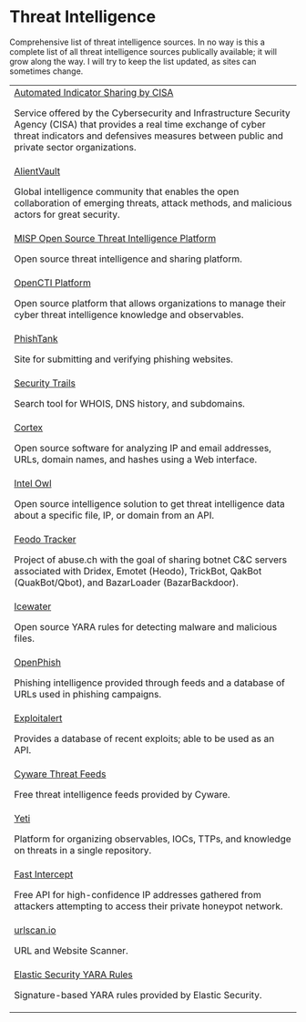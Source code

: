 # Threat Intelligence
Comprehensive list of threat intelligence sources. In no way is this a complete list of all threat intelligence sources publically available; it will grow along the way. I will try to keep the list updated, as sites can sometimes change.

<table>
  <tbody>
    <tr>
      <td>
        <a href="https://www.cisa.gov/topics/cyber-threats-and-advisories/information-sharing/automated-indicator-sharing-ais">Automated Indicator Sharing by CISA</a>
        <p>Service offered by the Cybersecurity and Infrastructure Security Agency (CISA) that provides a real time exchange of cyber threat indicators and defensives measures between public and private sector organizations.</p>
      </td>
    </tr>
    <tr>
      <td>
        <a href="https://otx.alienvault.com/">AlientVault</a>
        <p>Global intelligence community that enables the open collaboration of emerging threats, attack methods, and malicious actors for great security.</p>
      </td>      
    </tr>
    <tr>
      <td>
        <a href="https://www.misp-project.org/">MISP Open Source Threat Intelligence Platform</a>
        <p>Open source threat intelligence and sharing platform.</p>
      </td>
    </tr>
    <tr>
      <td>
        <a href="https://github.com/OpenCTI-Platform/opencti">OpenCTI Platform</a>
        <p>Open source platform that allows organizations to manage their cyber threat intelligence knowledge and observables.</p>
      </td>
    </tr>
    <tr>
      <td>
        <a href="https://www.phishtank.com/">PhishTank</a>
        <p>Site for submitting and verifying phishing websites.</p>
      </td>
    </tr>
    <tr>
      <td>
        <a href="https://securitytrails.com/">Security Trails</a>
        <p>Search tool for WHOIS, DNS history, and subdomains.</p>
      </td>
    </tr>
    <tr>
      <td>
        <a href="https://github.com/TheHive-Project/Cortex">Cortex</a>
        <p>Open source software for analyzing IP and email addresses, URLs, domain names, and hashes using a Web interface.</p>
      </td>
    </tr>
    <tr>
      <td>
        <a href="https://github.com/intelowlproject/IntelOwl/">Intel Owl</a>
        <p>Open source intelligence solution to get threat intelligence data about a specific file, IP, or domain from an API.</p>
      </td>
    </tr>
    <tr>
      <td>
        <a href="https://feodotracker.abuse.ch/">Feodo Tracker</a>
        <p>Project of abuse.ch with the goal of sharing botnet C&C servers associated with Dridex, Emotet (Heodo), TrickBot, QakBot (QuakBot/Qbot), and BazarLoader (BazarBackdoor).</p>
      </td>
    </tr>
    <tr>
      <td>
        <a href="https://github.com/SupportIntelligence/Icewater">Icewater</a>
        <p>Open source YARA rules for detecting malware and malicious files.</p>
      </td>
    </tr>
    <tr>
      <td>
        <a href="https://openphish.com/index.html">OpenPhish</a>
        <p>Phishing intelligence provided through feeds and a database of URLs used in phishing campaigns.</p>
      </td>
    </tr>
    <tr>
      <td>
        <a href="https://www.exploitalert.com/browse-exploit.html">Exploitalert</a>
        <p>Provides a database of recent exploits; able to be used as an API.</p>
      </td>
    </tr>
    <tr>
      <td>
        <a href="https://cyware.com/resources/threat-intel-feeds">Cyware Threat Feeds</a>
        <p>Free threat intelligence feeds provided by Cyware.</p>
      </td>
    </tr>
    <tr>
      <td>
        <a href="https://yeti-platform.github.io/">Yeti</a>
        <p>Platform for organizing observables, IOCs, TTPs, and knowledge on threats in a single repository.</p>
      </td>
    </tr>
    <tr>
      <td>
        <a href="https://intercept.sh/threatlists/">Fast Intercept</a>
        <p>Free API for high-confidence IP addresses gathered from attackers attempting to access their private honeypot network.</p>
      </td>
    </tr>
    <tr>
      <td>
        <a href="https://urlscan.io/">urlscan.io</a>
        <p>URL and Website Scanner.</p>
      </td>
    </tr>
    <tr>
      <td>
        <a href="https://github.com/elastic/protections-artifacts/tree/main/yara">Elastic Security YARA Rules</a>
        <p>Signature-based YARA rules provided by Elastic Security.</p>
      </td>
    </tr>
  </tbody>
</table>

